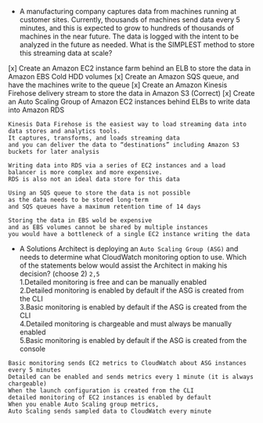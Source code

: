 - A manufacturing company captures data from machines running at customer sites. Currently, thousands of machines send data every 5 minutes, and this is expected to grow to hundreds of thousands of machines in the near future. The data is logged with the intent to be analyzed in the future as needed. What is the SIMPLEST method to store this streaming data at scale?

[x] Create an Amazon EC2 instance farm behind an ELB to store the data in Amazon EBS Cold HDD volumes
[x] Create an Amazon SQS queue, and have the machines write to the queue
[x] Create an Amazon Kinesis Firehose delivery stream to store the data in Amazon S3 (Correct)
[x] Create an Auto Scaling Group of Amazon EC2 instances behind ELBs to write data into Amazon RDS
```
Kinesis Data Firehose is the easiest way to load streaming data into data stores and analytics tools. 
It captures, transforms, and loads streaming data 
and you can deliver the data to “destinations” including Amazon S3 buckets for later analysis

Writing data into RDS via a series of EC2 instances and a load balancer is more complex and more expensive. 
RDS is also not an ideal data store for this data

Using an SQS queue to store the data is not possible 
as the data needs to be stored long-term 
and SQS queues have a maximum retention time of 14 days

Storing the data in EBS wold be expensive 
and as EBS volumes cannot be shared by multiple instances 
you would have a bottleneck of a single EC2 instance writing the data
```
- A Solutions Architect is deploying an ```Auto Scaling Group (ASG)``` and needs to determine what CloudWatch monitoring option to use. Which of the statements below would assist the Architect in making his decision? (choose 2) ```2,5```  
1.Detailed monitoring is free and can be manually enabled   
2.Detailed monitoring is enabled by default if the ASG is created from the CLI   
3.Basic monitoring is enabled by default if the ASG is created from the CLI   
4.Detailed monitoring is chargeable and must always be manually enabled   
5.Basic monitoring is enabled by default if the ASG is created from the console   
```
Basic monitoring sends EC2 metrics to CloudWatch about ASG instances every 5 minutes
Detailed can be enabled and sends metrics every 1 minute (it is always chargeable)
When the launch configuration is created from the CLI 
detailed monitoring of EC2 instances is enabled by default
When you enable Auto Scaling group metrics, 
Auto Scaling sends sampled data to CloudWatch every minute
```
